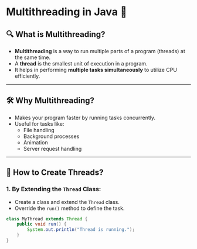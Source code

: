 # Multithreading in Java 🚀

## 🔍 What is Multithreading?
- **Multithreading** is a way to run multiple parts of a program (threads) at the same time.  
- A **thread** is the smallest unit of execution in a program.  
- It helps in performing **multiple tasks simultaneously** to utilize CPU efficiently.

---

## 🛠️ Why Multithreading?
- Makes your program faster by running tasks concurrently.
- Useful for tasks like:
  - File handling
  - Background processes
  - Animation
  - Server request handling

---

## 📂 How to Create Threads?
### 1. By Extending the `Thread` Class:
- Create a class and extend the `Thread` class.
- Override the `run()` method to define the task.

```java
class MyThread extends Thread {
    public void run() {
        System.out.println("Thread is running.");
    }
}


